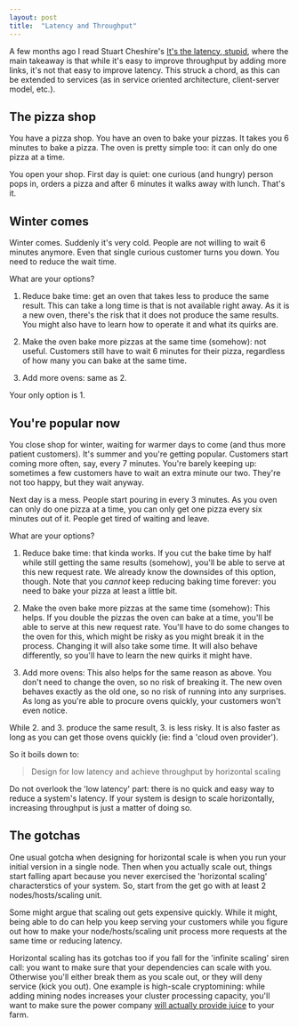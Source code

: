 ```yaml
---
layout: post
title:  "Latency and Throughput"
---
```


A few months ago I read 
Stuart Cheshire's [It's the latency, stupid](http://www.stuartcheshire.org/rants/latency.html), where the main takeaway is that while it's easy to improve throughput by adding more links, it's not that easy to improve latency. This struck a chord, as this can be extended to services (as in service oriented architecture, client-server model, etc.).

## The pizza shop
You have a pizza shop. You have an oven to bake your pizzas. It takes you 6 minutes to bake a pizza. The oven is pretty simple too: it can only do one pizza at a time.

You open your shop. First day is quiet: one curious (and hungry) person pops in, orders a pizza and after 6 minutes it walks away with lunch. That's it.

## Winter comes
Winter comes. Suddenly it's very cold. People are not willing to wait 6 minutes anymore. Even that single curious customer turns you down. You need to reduce the wait time.

What are your options?

1. Reduce bake time: get an oven that takes less to produce the same result. This can take a long time is that is not available right away. As it is a new oven, there's the risk that it does not produce the same results. You might also have to learn how to operate it and what its quirks are.

2. Make the oven bake more pizzas at the same time (somehow): not useful. Customers still have to wait 6 minutes for their pizza, regardless of how many you can bake at the same time.

3. Add more ovens: same as 2.

Your only option is 1.

## You're popular now
You close shop for winter, waiting for warmer days to come (and thus more patient customers). It's summer and you're getting popular. Customers start coming more often, say, every 7 minutes. You're barely keeping up: sometimes a few customers have to wait an extra minute our two. They're not too happy, but they wait anyway.

Next day is a mess. People start pouring in every 3 minutes. As you oven can only do one pizza at a time, you can only get one pizza every six minutes out of it. People get tired of waiting and leave.

What are your options?

1. Reduce bake time: that kinda works. If you cut the bake time by half while still getting the same results (somehow), you'll be able to serve at this new request rate. We already know the downsides of this option, though. Note that you _cannot_ keep reducing baking time forever: you need to bake your pizza at least a little bit.

2. Make the oven bake more pizzas at the same time (somehow): This helps. If you double the pizzas the oven can bake at a time, you'll be able to serve at this new request rate. You'll have to do some changes to the oven for this, which might be risky as you might break it in the process. Changing it will also take some time. It will also behave differently, so you'll have to learn the new quirks it might have.

3. Add more ovens: This also helps for the same reason as above.  You don't need to change the oven, so no risk of breaking it. The new oven behaves exactly as the old one, so no risk of running into any surprises. As long as you're able to procure ovens quickly, your customers won't even notice.

While 2. and 3. produce the same result, 3. is less risky. It is also faster as long as you can get those ovens quickly (ie: find a 'cloud oven provider').

So it boils down to:

> Design for low latency and achieve throughput by horizontal scaling

Do not overlook the 'low latency' part: there is no quick and easy way to reduce a system's latency. If your system is design to scale horizontally, increasing throughput is just a matter of doing so.

## The gotchas

One usual gotcha when designing for horizontal scale is when you run your initial version in a single node. Then when you actually scale out, things start falling apart because you never exercised the 'horizontal scaling' characterstics of your system. So, start from the get go with at least 2 nodes/hosts/scaling unit.

Some might argue that scaling out gets expensive quickly. While it might, being able to do can help you keep serving your customers while you figure out how to make your node/hosts/scaling unit process more requests at the same time or reducing latency.

Horizontal scaling has its gotchas too if you fall for the 'infinite scaling' siren call: you want to make sure that your dependencies can scale with you. Otherwise you'll either break them as you scale out, or they will deny service (kick you out). One example is high-scale cryptomining: while adding mining nodes increases your cluster processing capacity, you'll want to make sure the power company [will actually provide juice](https://www.forbes.com/sites/williampentland/2018/03/25/bitcoin-mining-triggers-backlash-from-electric-utilities/#515067233997) to your farm.